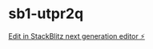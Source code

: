 # sb1-utpr2q

[Edit in StackBlitz next generation editor ⚡️](https://stackblitz.com/~/github.com/matt2023y/sb1-utpr2q)